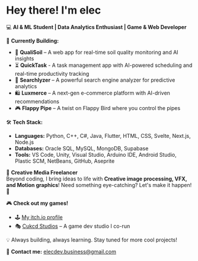 # Hey there! I'm elec

💻 **AI & ML Student | Data Analytics Enthusiast | Game & Web Developer**

🚀 **Currently Building:**  
- 🌱 **QualiSoil** – A web app for real-time soil quality monitoring and AI insights
- ⏳ **QuickTask** - A task management app with AI-powered scheduling and real-time productivity tracking
- 🔎 **Searchlyzer** – A powerful search engine analyzer for predictive analytics  
- 🛍️ **Luxmerce** – A next-gen e-commerce platform with AI-driven recommendations  
- 🎮 **Flappy Pipe** – A twist on Flappy Bird where you control the pipes    

🛠 **Tech Stack:**  
- **Languages:** Python, C++, C#, Java, Flutter, HTML, CSS, Svelte, Next.js, Node.js  
- **Databases:** Oracle SQL, MySQL, MongoDB, Supabase  
- **Tools:** VS Code, Unity, Visual Studio, Arduino IDE, Android Studio, Plastic SCM, NetBeans, GitHub, Aseprite

🎨 **Creative Media Freelancer**  
Beyond coding, I bring ideas to life with **Creative image processing, VFX, and Motion graphics**! Need something eye-catching? Let's make it happen! 🚀  

🎮 **Check out my games!**  
- 🕹️ [My itch.io profile](https://elecx.itch.io)  
- 🎭 [Cukcd Studios](https://cukcds.itch.io) – A game dev studio I co-run

💡 Always building, always learning. Stay tuned for more cool projects!

📩 **Contact me:** [elecdev.business@gmail.com](mailto:elecdev.business@gmail.com)  
